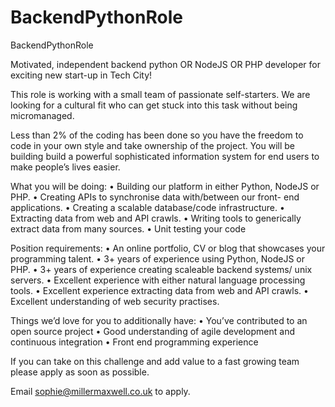 BackendPythonRole
=================

BackendPythonRole


Motivated, independent backend python OR NodeJS OR PHP developer for exciting new start-up in Tech City!

This role is working with a small team of passionate self-starters. We are looking for a cultural fit who can get stuck into this task without being micromanaged. 

Less than 2% of the coding has been done so you have the freedom to code in your own style and take ownership of the project. You will be building build a powerful sophisticated information system for end users to make people’s lives easier. 


What you will be doing:
• Building our platform in either Python, NodeJS or PHP.
• Creating APIs to synchronise data with/between our front-
end applications.
• Creating a scalable database/code infrastructure.
• Extracting data from web and API crawls.
• Writing tools to generically extract data from many sources.
• Unit testing your code

Position requirements:
• An online portfolio, CV or blog that showcases your programming talent.
• 3+ years of experience using Python, NodeJS or PHP.
• 3+ years of experience creating scaleable backend systems/
unix servers.
• Excellent experience with either natural language processing
tools.
• Excellent experience extracting data from web and API
crawls.
• Excellent understanding of web security practises.

Things we’d love for you to additionally have:
• You’ve contributed to an open source project
• Good understanding of agile development and continuous
integration
• Front end programming experience

If you can take on this challenge and add value to a fast growing team please apply as soon as possible. 

Email sophie@millermaxwell.co.uk to apply. 
